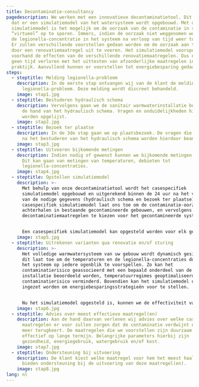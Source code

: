 ```yaml
---
title: Decontaminatie-consultancy
pagedescription: We werken met een innovatieve decontaminatietool. Dit houdt in
  dat er een simulatiemodel van het watersysteem wordt opgebouwd. Met dit
  simulatiemodel is het mogelijk om de oorzaak van de contaminatie in snel tempo
  “virtueel” op te sporen. Immers, indien de oorzaak niet weggenomen wordt, zal
  de legionella-concentratie in het systeem na verloop van tijd weer toenemen.
  Er zullen verschillende voorstellen gedaan worden om de oorzaak aan te pakken
  door een renovatiemaatregel uit te voeren. Het simulatiemodel voorspelt op
  voorhand de effecten van de verschillende renovatiemaatregelen. Dus er wordt
  geen tijd verloren met het uittesten van afzonderlijke maatregelen in de
  praktijk. Aanvullend kunnen er voorstellen tot energiebesparing gedaan worden.
steps:
  - steptitle: Melding legionella-probleem
    description: In de eerste stap ontvangen wij van de klant de melding van een
      legionella-probleem. Deze melding wordt discreet behandeld.
    image: stap1.jpg
  - steptitle: Bestuderen hydraulisch schema
    description: Vervolgens gaan we de sanitair warmwaterinstallatie bestuderen aan
      de hand van het hydraulisch schema. Vragen en onduidelijkheden hierbij
      worden opgelijst.
    image: stap2.jpg
  - steptitle: Bezoek ter plaatse
    description: In de 3de stap gaan we op plaatsbezoek. De vragen die er nog waren
      na het bestuderen van het hydraulisch schema worden hierdoor beantwoord.
    image: stap3.jpg
  - steptitle: Uitvoeren bijkomende metingen
    description: Indien nodig of gewenst kunnen we bijkomende metingen uitvoeren.
      Dit kan gaan van metingen van temperaturen, debieten tot
      legionella-concentraties.
    image: stap4.jpg
  - steptitle: Opstellen simulatiemodel
    description: >-
      Met behulp van onze decontaminatietool wordt het casespecifiek
      simulatiemodel opgebouwd en uitgerekend binnen de 24 uur na het verkrijgen
      van de nodige gegevens (hydraulisch schema en bezoek ter plaatse). Ons
      casespecifiek simulatiemodel laat ons toe om de contaminatie-oorzaken te
      achterhalen in bestaande gecontamineerde gebouwen, en vervolgens geschikte
      decontaminatiemaatregelen te kiezen voor het gecontamineerde systeem.


      Een casespecifiek simulatiemodel kan opgesteld worden voor elk gebouw met een warmwatervraag, denk maar aan sportcomplexen, hotels, woonzorgcentra en ziekenhuizen.
    image: stap5.jpg
  - steptitle: Uitrekenen varianten qua renovatie en/of sturing
    description: >-
      Het volledige warmwatersysteem van uw gebouw wordt dynamisch gesimuleerd,
      dit laat toe om de temperaturen en de legionella-concentraties doorheen
      het systeem op iedere ogenblik te voorspellen. Zo kan het
      contaminatierisico geassocieerd met een bepaald onderdeel van de
      installatie beoordeeld worden, temperatuurregimes geoptimaliseerd en het
      contaminatierisico verminderd. Bovendien kan het simulatiemodel ook
      ingezet worden om energiebesparingsstrategieën voor te stellen.


      Nu het simulatiemodel opgesteld is, kunnen we de effectiviteit van verschillende renovatiemaatregelen en/of sturingen “virtueel” testen alvorens deze maatregelen in de praktijk te implementeren (bv. het isoleren van bepaalde leidingen, inregelen van bepaalde kringen, enzovoort).
    image: stap6.jpg
  - steptitle: Advies over meest effectieve maatregel(en)
    description: Aan de hand daarvan verlenen wij advies over welke casespecifieke
      maatregelen er voor zullen zorgen dat de contaminatie verdwijnt en niet
      meer terugkeert. De maatregelen die we voorstellen zijn duurzaam en
      effectief op lange termijn. Belangrijke parameters hierbij zijn
      gezondheid, energiegebruik, watergebruik en/of kost.
    image: stap7.jpg
  - steptitle: Ondersteuning bij uitvoering
    description: De klant kiest welke maatregel voor hem het meest haalbaar is, wij
      bieden ondersteuning bij de uitvoering van deze maatregel(en).
    image: stap8.jpg
lang: nl
---
```


